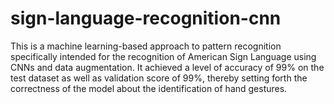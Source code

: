 # sign-language-recognition-cnn
This is a machine learning-based approach to pattern recognition specifically intended for the recognition of American Sign Language using CNNs and data augmentation. It achieved a level of accuracy of 99% on the test dataset as well as validation score of 99%, thereby setting forth the correctness of the model about the identification of hand gestures.
